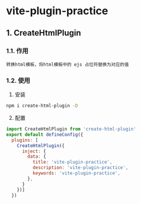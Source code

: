 # vite-plugin-practice

## 1. CreateHtmlPlugin

### 1.1. 作用

    转换html模板，将html模板中的 ejs 占位符替换为对应的值

### 1.2. 使用

1. 安装

```bash
npm i create-html-plugin -D
```

2. 配置

```js
import CreateHtmlPlugin from 'create-html-plugin'
export default defineConfig({
  plugins: [
    CreateHtmlPlugin({
      inject: {
        data: {
          title: 'vite-plugin-practice',
          description: 'vite-plugin-practice',
          keywords: 'vite-plugin-practice',
        },
      }
    })]
  })
```
